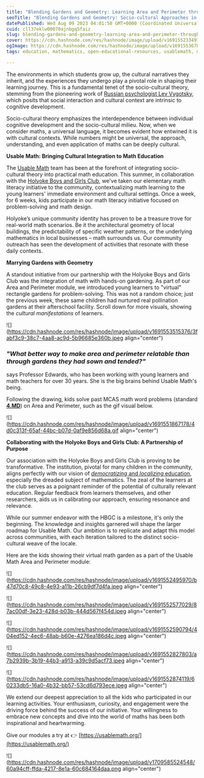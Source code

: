 ```yaml
---
title: "Blending Gardens and Geometry: Learning Area and Perimeter through Creative Design"
seoTitle: "Blending Gardens and Geometry: Socio-cultural Approaches in Math Ed"
datePublished: Wed Aug 09 2023 04:01:50 GMT+0000 (Coordinated Universal Time)
cuid: cll37eklw00070ajnbgq5faiz
slug: blending-gardens-and-geometry-learning-area-and-perimeter-through-creative-design
cover: https://cdn.hashnode.com/res/hashnode/image/upload/v1691552334979/6acb1a2a-0441-4b6a-9396-fc3f2477ff96.jpeg
ogImage: https://cdn.hashnode.com/res/hashnode/image/upload/v1691553678745/bbb0ff32-cc5e-431d-a831-62ed1505a814.jpeg
tags: education, mathematics, open-educational-resources, usablemath, math-teacher

---
```


The environments in which students grow up, the cultural narratives they inherit, and the experiences they undergo play a pivotal role in shaping their learning journey. This is a fundamental tenet of the socio-cultural theory, stemming from the pioneering work of [Russian psychologist Lev Vygotsky](https://cultureos.hashnode.dev/vygotskys-socio-cultural-theory), which posits that social interaction and cultural context are intrinsic to cognitive development.

Socio-cultural theory emphasizes the interdependence between individual cognitive development and the socio-cultural milieu. Now, when we consider maths, a universal language, it becomes evident how entwined it is with cultural contexts. While numbers might be universal, the approach, understanding, and even application of maths can be deeply cultural.

**Usable Math: Bringing Cultural Integration to Math Education**

The [Usable Math](https://usablemath.org/) team has been at the forefront of integrating socio-cultural theory into practical math education. This summer, in collaboration with the [Holyoke Boys and Girls Club](https://www.hbgc.org/index.php/en/), we've taken our elementary math literacy initiative to the community, contextualizing math learning to the young learners' immediate environment and cultural settings. Once a week, for 6 weeks, kids participate in our math literacy initiative focused on problem-solving and math design.

Holyoke’s unique community identity has proven to be a treasure trove for real-world math scenarios. Be it the architectural geometry of local buildings, the predictability of specific weather patterns, or the underlying mathematics in local businesses – math surrounds us. Our community outreach has seen the development of activities that resonate with these daily contexts.

**Marrying Gardens with Geometry**

A standout initiative from our partnership with the Holyoke Boys and Girls Club was the integration of math with hands-on gardening. As part of our Area and Perimeter module, we introduced young learners to "virtual" rectangle gardens for problem-solving. This was not a random choice; just the previous week, these same children had nurtured real pollination gardens at their afterschool facility. Scroll down for more visuals, showing the *cultural manifestations* of learners.

![](https://cdn.hashnode.com/res/hashnode/image/upload/v1691553515376/3fabf3c9-38c7-4aa8-ac9d-5b96685e360b.jpeg align="center")

### *"What better way to make area and perimeter relatable than through gardens they had sown and tended?"*

says Professor Edwards, who has been working with young learners and math teachers for over 30 years. She is the big brains behind Usable Math's being.

Following the drawing, kids solve past MCAS math word problems (standard [**4.MD**](https://www.corecommonstandards.com/fourth-grade-standards/math-standards/fourth-grade-measurement-and-data-standards/)) on Area and Perimeter, such as the gif visual below.

![](https://cdn.hashnode.com/res/hashnode/image/upload/v1691551867178/4d0c313f-65af-44bc-b07d-0af9e856d68a.gif align="center")

**Collaborating with the Holyoke Boys and Girls Club: A Partnership of Purpose**

Our association with the Holyoke Boys and Girls Club is proving to be transformative. The institution, pivotal for many children in the community, aligns perfectly with our vision of [*democratizing* and *localizing* education](https://edtechbooks.org/democracy), especially the dreaded subject of mathematics. The zeal of the learners at the club serves as a poignant reminder of the potential of culturally relevant education. Regular feedback from learners themselves, and other researchers, aids us in calibrating our approach, ensuring resonance and relevance.

While our summer endeavor with the HBGC is a milestone, it's only the beginning. The knowledge and insights garnered will shape the larger roadmap for Usable Math. Our ambition is to replicate and adapt this model across communities, with each iteration tailored to the distinct socio-cultural weave of the locale.

Here are the kids showing their virtual math garden as a part of the Usable Math Area and Perimeter module:

![](https://cdn.hashnode.com/res/hashnode/image/upload/v1691552495970/b47d70c8-49c8-4e93-a11b-26cb9df7d4fa.jpeg align="center")

![](https://cdn.hashnode.com/res/hashnode/image/upload/v1691552577029/87ac00df-3e23-428d-b03b-444d567f454d.jpeg align="center")

![](https://cdn.hashnode.com/res/hashnode/image/upload/v1691552590794/404ed152-4ec6-48ab-b60e-4276ea186d4c.jpeg align="center")

![](https://cdn.hashnode.com/res/hashnode/image/upload/v1691552827803/a7b2939b-3b19-44b3-a913-a39c9d5acf73.jpeg align="center")

![](https://cdn.hashnode.com/res/hashnode/image/upload/v1691552874119/60233db5-16a0-4b32-bb57-53cd6d793ece.jpeg align="center")

We extend our deepest appreciation to all the kids who participated in our learning activities. Your enthusiasm, curiosity, and engagement were the driving force behind the success of our initiative. Your willingness to embrace new concepts and dive into the world of maths has been both inspirational and heartwarming.

Give our modules a try at 👉 [https://usablemath.org/](https://usablemath.org/)

![](https://cdn.hashnode.com/res/hashnode/image/upload/v1709585524548/60a94cff-ffda-4217-8e1a-60c684164daa.png align="center")